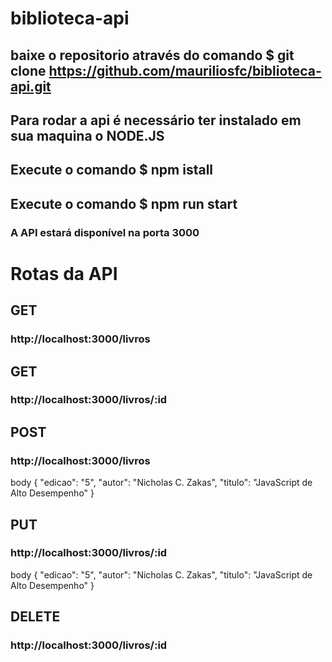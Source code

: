 # biblioteca-api

## baixe o repositorio através do comando $ git clone https://github.com/mauriliosfc/biblioteca-api.git

## Para rodar a api é necessário ter instalado em sua maquina o NODE.JS

## Execute o comando $ npm istall
## Execute o comando $ npm run start
### A API estará disponível na porta 3000

# Rotas da API

## GET
### http://localhost:3000/livros

## GET
### http://localhost:3000/livros/:id

## POST
### http://localhost:3000/livros
body {
	"edicao": "5",
	"autor": "Nicholas C. Zakas",
	"titulo": "JavaScript de Alto Desempenho"
}

## PUT 
### http://localhost:3000/livros/:id
body {
	"edicao": "5",
	"autor": "Nicholas C. Zakas",
	"titulo": "JavaScript de Alto Desempenho"
}

## DELETE
### http://localhost:3000/livros/:id
